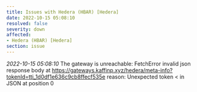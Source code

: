 ```yaml
---
title: Issues with Hedera (HBAR) [Hedera]
date: 2022-10-15 05:08:10
resolved: false
severity: down
affected:
- Hedera (HBAR) [Hedera]
section: issue
---
```


*2022-10-15 05:08:10* The gateway is unreachable: FetchError invalid json response body at https://gateways.kaffinp.xyz/hedera/meta-info?tokenId=tti_1d0df1e636c9cb8ffecf535e reason: Unexpected token < in JSON at position 0